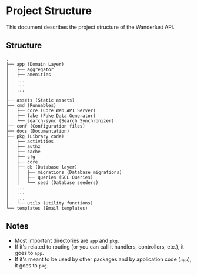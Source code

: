 # Project Structure

This document describes the project structure of the Wanderlust API.

## Structure

```
.
├── app (Domain Layer)
│   ├── aggregator
│   ├── amenities
│   ...
│   ...
│   ...
│
├── assets (Static assets)
├── cmd (Runnables)
│   ├── core (Core Web API Server)
│   ├── fake (Fake Data Generator)
│   └── search-sync (Search Synchronizer)
├── conf (Configuration files)
├── docs (Documentation)
├── pkg (Library code)
│   ├── activities
│   ├── authz
│   ├── cache
│   ├── cfg
│   ├── core
│   ├── db (Database layer)
│   │   ├── migrations (Database migrations)
│   │   ├── queries (SQL Queries)
│   │   └── seed (Database seeders)
│   ...
│   ...
│   ...
│   └── utils (Utility functions)
└── templates (Email templates)
```

## Notes

- Most important directories are `app` and `pkg`.
- If it's related to routing (or you can call it handlers, controllers, etc.), it goes to `app`.
- If it's meant to be used by other packages and by application code (`app`), it goes to `pkg`.
